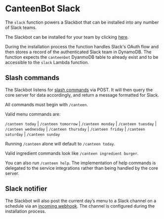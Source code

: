 # CanteenBot Slack

The `slack` function powers a Slackbot that can be installed into any number of
Slack teams.

The Slackbot can be installed for your team by clicking
[here](https://slack.com/oauth/authorize?client_id=2152947400.279832904515&scope=incoming-webhook,commands).

During the installation process the function handles Slack's OAuth flow and then
stores a record of the authenticated Slack team in DynamoDB. The function
expects the `canteenbot` DyanmoDB table to already exist and to be accessible to
the `slack` Lambda function.

## Slash commands

The Slackbot listens for [slash commands](https://api.slack.com/slash-commands)
via POST. It will then query the core server for data accordingly, and return a
message formatted for Slack.

All commands must begin with `/canteen`.

Valid menu commands are:

`/canteen today` | `/canteen tomorrow` | `/canteen monday` | `/canteen tuesday` | `/canteen wednesday` | `/canteen thursday` | `/canteen friday` | `/canteen saturday` | `/canteen sunday`

Running `/canteen` alone will default to `/canteen today`.

Valid ingredient commands look like `/canteen ingredient burger`.

You can also run `/canteen help`. The implementation of help commands is
delegated to the service integrations rather than being handled by the core
server.

## Slack notifier

The Slackbot will also post the current day’s menu to a Slack channel on a
schedule via an [incoming webhook](https://api.slack.com/incoming-webhooks). The
channel is configured during the installation process.
